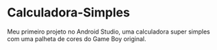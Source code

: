 # Calculadora-Simples
Meu primeiro projeto no Android Studio, uma calculadora super simples com uma palheta de cores do Game Boy original.
